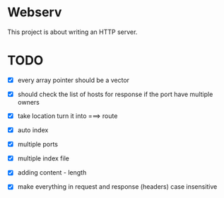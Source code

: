 # Webserv
This project is about writing an HTTP server.
# TODO
- [X]  every array pointer should be a vector
- [X]  should check the list of hosts for response if the port have multiple owners
- [X]  take location turn it into ===> route
- [X]  auto index
- [X]  multiple ports
- [X]  multiple index file
- [X]  adding content - length
- [X]  make everything in request and response (headers) case insensitive

